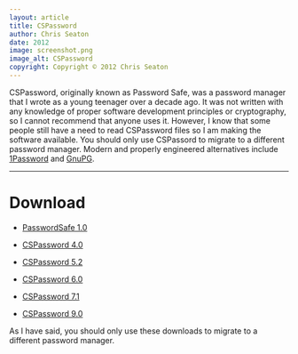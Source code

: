 ```yaml
---
layout: article
title: CSPassword
author: Chris Seaton
date: 2012
image: screenshot.png
image_alt: CSPassword
copyright: Copyright © 2012 Chris Seaton
---
```


CSPassword, originally known as Password Safe, was a password manager that I
wrote as a young teenager over a decade ago. It was not written with any
knowledge of proper software development principles or cryptography, so I cannot
recommend that anyone uses it. However, I know that some people still have a
need to read CSPassword files so I am making the software available.  You should
only use CSPassord to migrate to a different password manager. Modern and
properly engineered alternatives include
[1Password](https://agilebits.com/onepassword) and
[GnuPG](http://www.gnupg.org).

----

# Download

*   [PasswordSafe 1.0](archive/passwordsafe-windows-1.0.zip)

*   [CSPassword 4.0](archive/cspassword-windows-4.0.exe)

*   [CSPassword 5.2](archive/cspassword-windows-5.2.zip)

*   [CSPassword 6.0](archive/cspassword-windows-6.0.zip)

*   [CSPassword 7.1](archive/cspassword-windows-7.1.zip)

*   [CSPassword 9.0](archive/cspassword-windows-9.0.exe)

As I have said, you should only use these downloads to migrate to a different
password manager.
